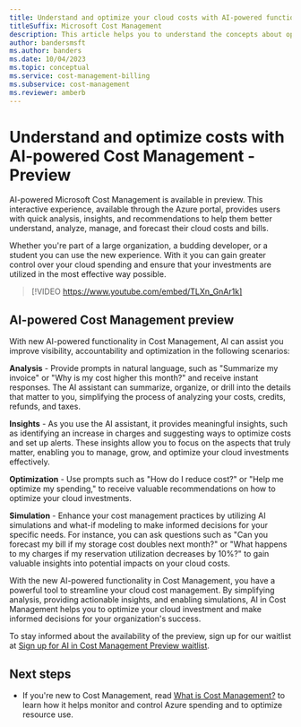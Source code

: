 ```yaml
---
title: Understand and optimize your cloud costs with AI-powered functionality in Cost Management
titleSuffix: Microsoft Cost Management
description: This article helps you to understand the concepts about optimizing your cloud costs with AI-powered functionality in Cost Management.
author: bandersmsft
ms.author: banders
ms.date: 10/04/2023
ms.topic: conceptual
ms.service: cost-management-billing
ms.subservice: cost-management
ms.reviewer: amberb
---
```


# Understand and optimize costs with AI-powered Cost Management - Preview

AI-powered Microsoft Cost Management is available in preview. This interactive experience, available through the Azure portal, provides users with quick analysis, insights, and recommendations to help them better understand, analyze, manage, and forecast their cloud costs and bills.

Whether you're part of a large organization, a budding developer, or a student you can use the new experience. With it you can gain greater control over your cloud spending and ensure that your investments are utilized in the most effective way possible.

>[!VIDEO https://www.youtube.com/embed/TLXn_GnAr1k]

## AI-powered Cost Management preview

With new AI-powered functionality in Cost Management, AI can assist you improve visibility, accountability and optimization in the following scenarios:

**Analysis** - Provide prompts in natural language, such as "Summarize my invoice" or "Why is my cost higher this month?" and receive instant responses. The AI assistant can summarize, organize, or drill into the details that matter to you, simplifying the process of analyzing your costs, credits, refunds, and taxes.

**Insights** - As you use the AI assistant, it provides meaningful insights, such as identifying an increase in charges and suggesting ways to optimize costs and set up alerts. These insights allow you to focus on the aspects that truly matter, enabling you to manage, grow, and optimize your cloud investments effectively.

**Optimization** - Use prompts such as "How do I reduce cost?" or "Help me optimize my spending," to receive valuable recommendations on how to optimize your cloud investments.

**Simulation** - Enhance your cost management practices by utilizing AI simulations and what-if modeling to make informed decisions for your specific needs. For instance, you can ask questions such as "Can you forecast my bill if my storage cost doubles next month?" or "What happens to my charges if my reservation utilization decreases by 10%?" to gain valuable insights into potential impacts on your cloud costs.

With the new AI-powered functionality in Cost Management, you have a powerful tool to streamline your cloud cost management. By simplifying analysis, providing actionable insights, and enabling simulations, AI in Cost Management helps you to optimize your cloud investment and make informed decisions for your organization's success.

To stay informed about the availability of the preview, sign up for our waitlist at  [Sign up for AI in Cost Management Preview waitlist](https://aka.ms/cmaiwaitlist).

## Next steps

- If you're new to Cost Management, read [What is Cost Management?](../cost-management-billing-overview.md) to learn how it helps monitor and control Azure spending and to optimize resource use.
